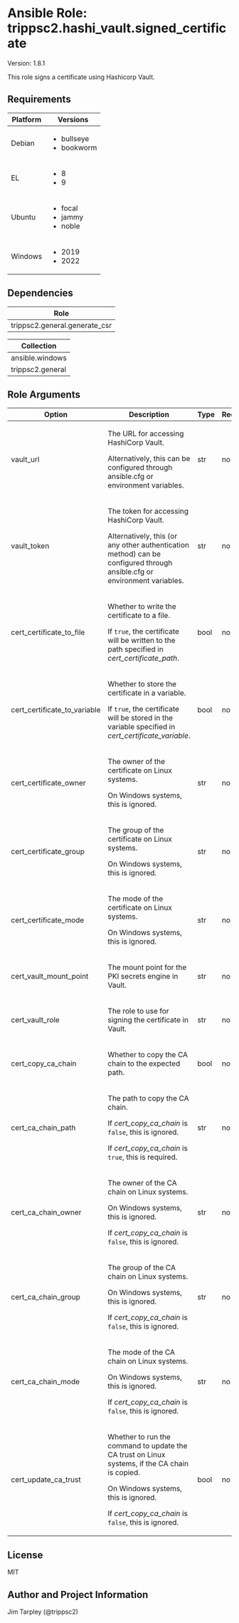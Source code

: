 <!-- BEGIN_ANSIBLE_DOCS -->

# Ansible Role: trippsc2.hashi_vault.signed_certificate
Version: 1.8.1

This role signs a certificate using Hashicorp Vault.

## Requirements

| Platform | Versions |
| -------- | -------- |
| Debian | <ul><li>bullseye</li><li>bookworm</li></ul> |
| EL | <ul><li>8</li><li>9</li></ul> |
| Ubuntu | <ul><li>focal</li><li>jammy</li><li>noble</li></ul> |
| Windows | <ul><li>2019</li><li>2022</li></ul> |

## Dependencies
| Role |
| ---- |
| trippsc2.general.generate_csr |

| Collection |
| ---------- |
| ansible.windows |
| trippsc2.general |

## Role Arguments
|Option|Description|Type|Required|Choices|Default|
|---|---|---|---|---|---|
| vault_url | <p>The URL for accessing HashiCorp Vault.</p><p>Alternatively, this can be configured through ansible.cfg or environment variables.</p> | str | no |  |  |
| vault_token | <p>The token for accessing HashiCorp Vault.</p><p>Alternatively, this (or any other authentication method) can be configured through ansible.cfg or environment variables.</p> | str | no |  |  |
| cert_certificate_to_file | <p>Whether to write the certificate to a file.</p><p>If `true`, the certificate will be written to the path specified in *cert_certificate_path*.</p> | bool | no |  | True |
| cert_certificate_to_variable | <p>Whether to store the certificate in a variable.</p><p>If `true`, the certificate will be stored in the variable specified in *cert_certificate_variable*.</p> | bool | no |  | False |
| cert_certificate_owner | <p>The owner of the certificate on Linux systems.</p><p>On Windows systems, this is ignored.</p> | str | no |  | root |
| cert_certificate_group | <p>The group of the certificate on Linux systems.</p><p>On Windows systems, this is ignored.</p> | str | no |  | root |
| cert_certificate_mode | <p>The mode of the certificate on Linux systems.</p><p>On Windows systems, this is ignored.</p> | str | no |  | 0644 |
| cert_vault_mount_point | <p>The mount point for the PKI secrets engine in Vault.</p> | str | no |  | pki |
| cert_vault_role | <p>The role to use for signing the certificate in Vault.</p> | str | no |  | verbatim |
| cert_copy_ca_chain | <p>Whether to copy the CA chain to the expected path.</p> | bool | no |  | False |
| cert_ca_chain_path | <p>The path to copy the CA chain.</p><p>If *cert_copy_ca_chain* is `false`, this is ignored.</p><p>If *cert_copy_ca_chain* is `true`, this is required.</p> | str | no |  |  |
| cert_ca_chain_owner | <p>The owner of the CA chain on Linux systems.</p><p>On Windows systems, this is ignored.</p><p>If *cert_copy_ca_chain* is `false`, this is ignored.</p> | str | no |  | root |
| cert_ca_chain_group | <p>The group of the CA chain on Linux systems.</p><p>On Windows systems, this is ignored.</p><p>If *cert_copy_ca_chain* is `false`, this is ignored.</p> | str | no |  | root |
| cert_ca_chain_mode | <p>The mode of the CA chain on Linux systems.</p><p>On Windows systems, this is ignored.</p><p>If *cert_copy_ca_chain* is `false`, this is ignored.</p> | str | no |  | 0644 |
| cert_update_ca_trust | <p>Whether to run the command to update the CA trust on Linux systems, if the CA chain is copied.</p><p>On Windows systems, this is ignored.</p><p>If *cert_copy_ca_chain* is `false`, this is ignored.</p> | bool | no |  | True |


## License
MIT

## Author and Project Information
Jim Tarpley (@trippsc2)
<!-- END_ANSIBLE_DOCS -->
